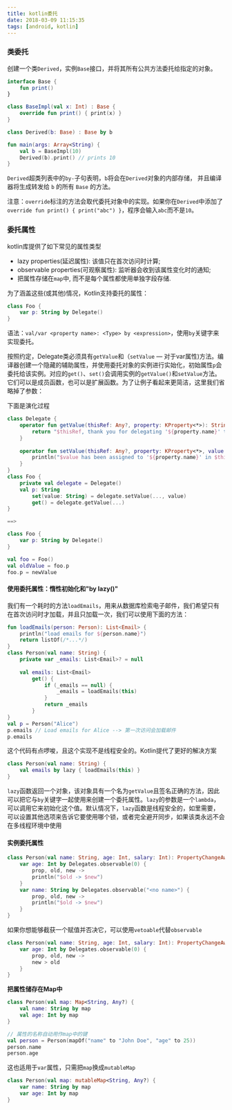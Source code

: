 ```yaml
---
title: kotlin委托
date: 2018-03-09 11:15:35
tags: [android, kotlin]
---
```


### 类委托

创建一个类`Derived`，实例`Base`接口，并将其所有公共方法委托给指定的对象。

```kotlin
interface Base {
    fun print()
}

class BaseImpl(val x: Int) : Base {
    override fun print() { print(x) }
}

class Derived(b: Base) : Base by b

fun main(args: Array<String) {
    val b = BaseImpl(10)
    Derived(b).print() // prints 10
}
```

`Derived`超类列表中的`by-`子句表明，`b`将会在`Derived`对象的内部存储， 并且编译器将生成转发给 `b` 的所有 `Base` 的方法。

注意：`override`标注的方法会取代委托对象中的实现。如果你在`Derived`中添加了`override fun print() { print("abc") }`，程序会输入`abc`而不是`10`。

<!--more-->

### 委托属性

kotlin库提供了如下常见的属性类型

- lazy properties(延迟属性):  该值只在首次访问时计算;
- observable properties(可观察属性):  监听器会收到该属性变化时的通知;
- 把属性存储在`map`中, 而不是每个属性都使用单独字段存储.

为了涵盖这些(或其他)情况，Kotlin支持委托的属性：

```kotlin
class Foo {
    var p: String by Delegate()
}
```

语法：`val/var <property name>: <Type> by <expression>`，使用`by`关键字来实现委托。

按照约定，Delegate类必须具有`getValue`和（`setValue` — 对于var属性)方法。编译器创建一个隐藏的辅助属性，并使用委托对象的实例进行实始化，初始属性`p`会委托给该实例。对应的`get()`、`set()`会调用实例的`getValue()`和`setValue`方法。它们可以是成员函数，也可以是扩展函数。为了让例子看起来更简洁，这里我们省略掉了参数：

下面是演化过程

```kotlin
class Delegate {
    operator fun getValue(thisRef: Any?, property: KProperty<*>): String {
        return "$thisRef, thank you for delegating '${property.name}' to me!"
    }
 
    operator fun setValue(thisRef: Any?, property: KProperty<*>, value: String) {
        println("$value has been assigned to '${property.name}' in $thisRef.")
    }
}
class Foo {
    private val delegate = Delegate()
    val p: String
    	set(value: String) = delegate.setValue(..., value)
    	get() = delegate.getValue(...)
}

==>

class Foo {
    var p: String by Delegate()
}

val foo = Foo()
val oldValue = foo.p
foo.p = newValue
```

#### 使用委托属性：惰性初始化和"by lazy()"

我们有一个耗时的方法`loadEmails`，用来从数据库检索电子邮件，我们希望只有在首次访问时才加载，并且只加载一次，我们可以使用下面的方法：

```kotlin
fun loadEmails(person: Person): List<Email> {
    println("load emails for ${person.name}")
    return listOf(/*...*/)
}
class Person(val name: String) {
    private var _emails: List<Email>? = null
    
    val emails: List<Email>
        get() {
            if (_emails == null) {
                _emails = loadEmails(this)
            }
            return _emails
        }
}
val p = Person("Alice")
p.emails // Load emails for Alice --> 第一次访问会加载邮件
p.emails
```

这个代码有点啰唆，且这个实现不是线程安全的。Kotlin提代了更好的解决方案

```kotlin
class Person(val name: String) {
    val emails by lazy { loadEmails(this) }
}
```

`lazy`函数返回一个对象，该对象具有一个名为`getValue`且签名正确的方法，因此可以把它与`by`关键字一起使用来创建一个委托属性。`lazy`的参数是一个`lambda`，可以调用它来初始化这个值。默认情况下，`lazy`函数是线程安全的，如里需要，可以设置其他选项来告诉它要使用哪个锁，或者完全避开同步，如果该类永远不会在多线程环境中使用

#### 实例委托属性

```kotlin
class Person(val name: String, age: Int, salary: Int): PropertyChangeAware() {
    var age: Int by Delegates.observable(0) {
        prop, old, new ->
        println("$old -> $new")
    }
    var name: String by Delegates.observable("<no name>") {
        prop, old, new ->
        println("$old -> $new")
    }
}
```

如果你想能够截获一个赋值并否决它，可以使用`vetoable`代替`observable`

```kotlin
class Person(val name: String, age: Int, salary: Int): PropertyChangeAware() {
    var age: Int by Delegates.observable(0) {
        prop, old, new ->
        new > old
    }
}
```

**把属性储存在Map中**

```kotlin
class Person(val map: Map<String, Any?) {
    val name: String by map
    val age: Int by map
}

// 属性的名称自动用作map中的键
val person = Person(mapOf("name" to "John Doe", "age" to 25))
person.name
person.age
```

这也适用于`var`属性，只需把`map`换成`mutableMap`

```kotlin
class Person(val map: mutableMap<String, Any?) {
    var name: String by map
    var age: Int by map
}
```

